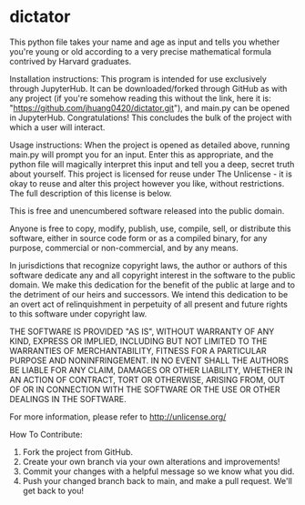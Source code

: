 # dictator

This python file takes your name and age as input and tells you whether you're young or old according to a very precise mathematical formula contrived by Harvard graduates.

Installation instructions:
This program is intended for use exclusively through JupyterHub. It can be downloaded/forked through GitHub as with any project (if you're somehow reading this without the link, here it is: "https://github.com/jhuang0420/dictator.git"), and main.py can be opened in JupyterHub. Congratulations! This concludes the bulk of the project with which a user will interact.

Usage instructions:
When the project is opened as detailed above, running main.py will prompt you for an input. Enter this as appropriate, and the python file will magically interpret this input and tell you a deep, secret truth about yourself.
This project is licensed for reuse under The Unlicense - it is okay to reuse and alter this project however you like, without restrictions. The full description of this license is below.

This is free and unencumbered software released into the public domain.

Anyone is free to copy, modify, publish, use, compile, sell, or
distribute this software, either in source code form or as a compiled
binary, for any purpose, commercial or non-commercial, and by any
means.

In jurisdictions that recognize copyright laws, the author or authors
of this software dedicate any and all copyright interest in the
software to the public domain. We make this dedication for the benefit
of the public at large and to the detriment of our heirs and
successors. We intend this dedication to be an overt act of
relinquishment in perpetuity of all present and future rights to this
software under copyright law.

THE SOFTWARE IS PROVIDED "AS IS", WITHOUT WARRANTY OF ANY KIND,
EXPRESS OR IMPLIED, INCLUDING BUT NOT LIMITED TO THE WARRANTIES OF
MERCHANTABILITY, FITNESS FOR A PARTICULAR PURPOSE AND NONINFRINGEMENT.
IN NO EVENT SHALL THE AUTHORS BE LIABLE FOR ANY CLAIM, DAMAGES OR
OTHER LIABILITY, WHETHER IN AN ACTION OF CONTRACT, TORT OR OTHERWISE,
ARISING FROM, OUT OF OR IN CONNECTION WITH THE SOFTWARE OR THE USE OR
OTHER DEALINGS IN THE SOFTWARE.

For more information, please refer to <http://unlicense.org/>

How To Contribute:
1. Fork the project from GitHub.
2. Create your own branch via your own alterations and improvements!
3. Commit your changes with a helpful message so we know what you did.
4. Push your changed branch back to main, and make a pull request. We'll get back to you!